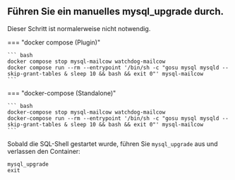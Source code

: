 ## Führen Sie ein manuelles mysql_upgrade durch.

Dieser Schritt ist normalerweise nicht notwendig. 

=== "docker compose (Plugin)"

    ``` bash
    docker compose stop mysql-mailcow watchdog-mailcow
    docker compose run --rm --entrypoint '/bin/sh -c "gosu mysql mysqld --skip-grant-tables & sleep 10 && bash && exit 0"' mysql-mailcow
    ```

=== "docker-compose (Standalone)"

    ``` bash
    docker-compose stop mysql-mailcow watchdog-mailcow
    docker-compose run --rm --entrypoint '/bin/sh -c "gosu mysql mysqld --skip-grant-tables & sleep 10 && bash && exit 0"' mysql-mailcow
    ```

Sobald die SQL-Shell gestartet wurde, führen Sie `mysql_upgrade` aus und verlassen den Container:

```
mysql_upgrade
exit
```

